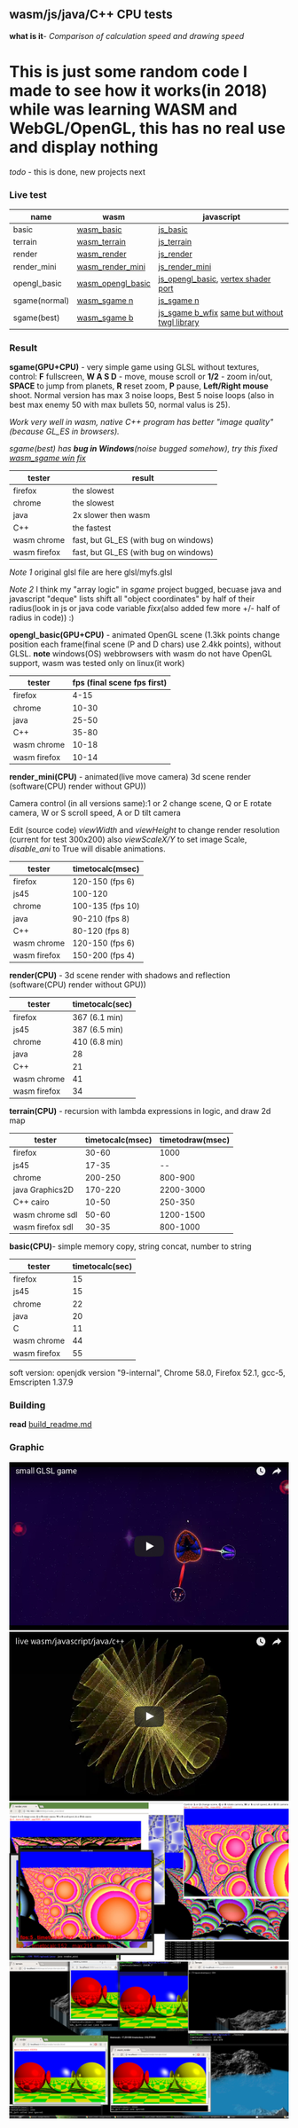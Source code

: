 wasm/js/java/C++ CPU tests
-

**what is it**- *Comparison of calculation speed and drawing speed*

# This is just some random code I made to see how it works(in 2018) while was learning WASM and WebGL/OpenGL, this has no real use and display nothing

*todo* - this is done, new projects next

### Live test

name     | wasm | javascript
-------- | ----------- | ---
basic |   [wasm_basic](https://danilw.github.io/cputests/wasm/basic/basic.html)      | [js_basic](https://danilw.github.io/cputests/js/basic.html)
terrain   | [wasm_terrain](https://danilw.github.io/cputests/wasm/terrain/terrain.html)        | [js_terrain](https://danilw.github.io/cputests/js/terrain.html)
render     | [wasm_render](https://danilw.github.io/cputests/wasm/render/html/render.html)      |  [js_render](https://danilw.github.io/cputests/js/render/render.html)    
 render_mini  |     [wasm_render_mini](https://danilw.github.io/cputests/wasm/render_mini/render_mini.html)      |  [js_render_mini](https://danilw.github.io/cputests/js/render_mini.html)
  opengl_basic  |     [wasm_opengl_basic](https://danilw.github.io/cputests/wasm/opengl_basic/opengl_basic.html)      |  [js_opengl_basic](https://danilw.github.io/cputests/js/opengl_basic.html), [vertex shader port](https://www.vertexshaderart.com/art/8AQFD78CWiZsN4phd)
sgame(normal) |  [wasm_sgame n](https://danilw.github.io/cputests/wasm/sgame/normal/sgame.html)   | [js_sgame n](https://danilw.github.io/cputests/js/sgame/normal/sgame.html)
sgame(best) |  [wasm_sgame b](https://danilw.github.io/cputests/wasm/sgame/best/sgame.html)  | [js_sgame b_wfix](https://danilw.github.io/cputests/js/sgame/best_wfix/sgame.html) [same but without twgl library](https://danilw.github.io/GLSL-howto/sgame_ntwgl/sgame.html)

### Result

**sgame(GPU+CPU)** - very simple game using GLSL without textures, control: **F** fullscreen, **W A S D** - move, mouse scroll or **1/2** - zoom in/out, **SPACE** to jump from planets, **R** reset zoom, **P** pause, **Left/Right mouse** shoot.  Normal version has max 3 noise loops, Best 5 noise loops (also in best max enemy 50 with max bullets 50, normal valus is 25).

*Work very well in wasm, native C++ program has better "image quality"(because GL_ES in browsers).*

*sgame(best) has **bug in Windows**(noise bugged somehow), try this fixed [wasm_sgame win fix](https://danilw.github.io/cputests/wasm/sgame/best_wfix/sgame.html)*

tester     | result
-------- | ----------- 
firefox |  the slowest
chrome     |   the slowest
 java    |    2x slower then wasm
 C++    |    the fastest
wasm  chrome    |   fast, but GL_ES (with bug on windows)
wasm  firefox    |   fast, but GL_ES (with bug on windows)

*Note 1* original glsl file are here glsl/myfs.glsl

*Note 2* I think my "array logic" in *sgame* project bugged, becuase java and javascript "deque" lists shift all "object coordinates" by half of their radius(look in js or java code variable *fixx*(also added few more +/- half of radius in code)) :)

**opengl_basic(GPU+CPU)** - animated OpenGL scene (1.3kk points change position each frame(final scene (P and D chars) use 2.4kk points), without GLSL. **note** windows(OS) webbrowsers with wasm do not have OpenGL support, wasm was tested only on linux(it work)

tester     | fps (final scene fps first)
-------- | ----------- 
firefox |  4-15
chrome     |   10-30
 java    |    25-50
 C++    |    35-80   
wasm  chrome    |   10-18 
wasm  firefox    |   10-14


**render_mini(CPU)** - animated(live move camera) 3d scene render (software(CPU) render without GPU))

Camera control (in all versions same):1 or 2 change scene, Q or E rotate camera, W or S scroll speed, A or D tilt camera

Edit (source code) *viewWidth* and *viewHeight* to change render resolution (current for test 300x200) also *viewScaleX/Y* to set image Scale, *disable_ani* to True will disable animations.

tester     | timetocalc(msec) 
-------- | ----------- 
firefox |  120-150 (fps 6)
js45   |  100-120 
chrome     |  100-135 (fps 10)
 java    |    90-210 (fps 8)
 C++    |    80-120 (fps 8)
wasm  chrome    |   120-150 (fps 6)
wasm  firefox    |   150-200 (fps 4)


**render(CPU)** - 3d scene render with shadows and reflection (software(CPU) render without GPU))

tester     | timetocalc(sec) 
-------- | ----------- 
firefox |  367 (6.1 min)
js45   |   387 (6.5 min)
chrome     |   410 (6.8 min)
 java    |    28
 C++    |    21   
wasm  chrome    |   41 
wasm  firefox    |   34


**terrain(CPU)** - recursion with lambda expressions in logic, and draw 2d map

tester     | timetocalc(msec) | timetodraw(msec)
-------- | ----------- | ---
firefox |   30-60      | 1000
js45   | 17-35         | --
chrome     |   200-250       | 800-900
 java  Graphics2D  |    170-220      | 2200-3000 
 C++  cairo  |    10-50      | 250-350 
wasm  chrome  sdl  |   50-60       | 1200-1500 
wasm  firefox  sdl  |  30-35       | 800-1000 


**basic(CPU)**- simple memory copy, string concat, number to string

tester     | timetocalc(sec) 
-------- | ----------- 
firefox |  15
js45   | 15  
chrome     |   22
 java    |    20
 C    |    11   
wasm  chrome    |   44 
wasm  firefox    |   55

soft version: 
openjdk version "9-internal", 
Chrome 58.0, 
Firefox 52.1, 
gcc-5, 
Emscripten 1.37.9


### Building
**read**  [build_readme.md](build_readme.md)

### Graphic
[![sgame](sgame.png)](https://youtu.be/lVCIEaFEMO4)
[![opengl_basic](testoglyt.png)](http://www.youtube.com/watch?v=405yudjksDA)
![testmini](testmini.jpg)
![test](test.png)
